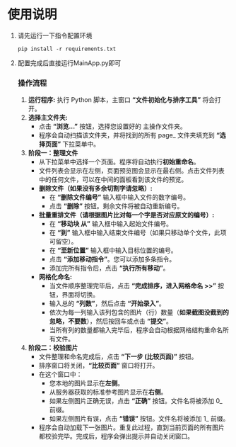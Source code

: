 # 使用说明

1. 请先运行一下指令配置环境

   ```
   pip install -r requirements.txt
   ```

2. 配置完成后直接运行MainApp.py即可

   ### 操作流程

   1. **运行程序:**
      执行 Python 脚本，主窗口 **“文件初始化与排序工具”** 将会打开。
   2. **选择主文件夹:**
      - 点击 **“浏览...”** 按钮，选择您设置好的 主操作文件夹。
      - 程序会自动扫描该文件夹，并将找到的所有 page_ 文件夹填充到 **“选择页面”** 下拉菜单中。
   3. **阶段一：整理文件**
      - 从下拉菜单中选择一个页面。程序将自动执行**初始重命名**。
      - 文件列表会显示在左侧，页面预览图会显示在最右侧。点击文件列表中的任何文件，可以在中间的面板看到该文件的预览。
      - **删除文件（如果没有多余切割字请忽略）:**
        - 在 **“删除文件编号”** 输入框中输入文件的数字编号。
        - 点击 **“删除”** 按钮。剩余文件将被自动重新编号。
      - **批量重排文件（请根据图片比对每一个字是否对应原文的编号）:**
        - 在 **“移动块 从”** 输入框中输入起始文件编号。
        - 在 **“到”** 输入框中输入结束文件编号（如果只移动单个文件，此项可留空）。
        - 在 **“至新位置”** 输入框中输入目标位置的编号。
        - 点击 **“添加移动指令”**。您可以添加多条指令。
        - 添加完所有指令后，点击 **“执行所有移动”**。
      - **网格化命名:**
        - 当文件顺序整理完毕后，点击 **“完成排序，进入网格命名 >>”** 按钮，界面将切换。
        - 输入总的 **“列数”**，然后点击 **“开始录入”**。
        - 依次为每一列输入该列包含的图片（行）数量（**如果截图没截到的忽略，不要数**），然后按回车或点击 **“提交”**。
        - 当所有列的数量都输入完毕后，程序会自动根据网格结构重命名所有文件。
   4. **阶段二：校验图片**
      - 文件整理和命名完成后，点击 **“下一步 (比较页面)”** 按钮。
      - 排序窗口将关闭，**“比较页面”** 窗口将打开。
      - 在这个窗口中：
        - 您本地的图片显示在**左侧**。
        - 从服务器获取的标准参考图片显示在**右侧**。
        - 如果左侧图片正确无误，点击 **“正确”** 按钮。文件名将被添加 0_ 前缀。
        - 如果左侧图片有误，点击 **“错误”** 按钮。文件名将被添加 1_ 前缀。
      - 程序会自动加载下一张图片。重复此过程，直到当前页面的所有图片都校验完毕。完成后，程序会弹出提示并自动关闭窗口。

## 